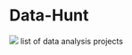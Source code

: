 # Data-Hunt

![](https://cdn-images-1.medium.com/max/1920/1*TLByNMIhlgTipB28dwZxow.jpeg)
list of data analysis projects
